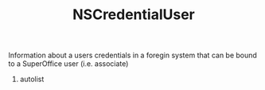 ﻿---
uid: crmscript_ref_NSCredentialUser
title: NSCredentialUser
intellisense: Void.NSCredentialUser
keywords: NSCredentialUser
so.topic: reference
---

Information about a users credentials in a foregin system that can be bound to a SuperOffice user (i.e. associate)

1. autolist 

